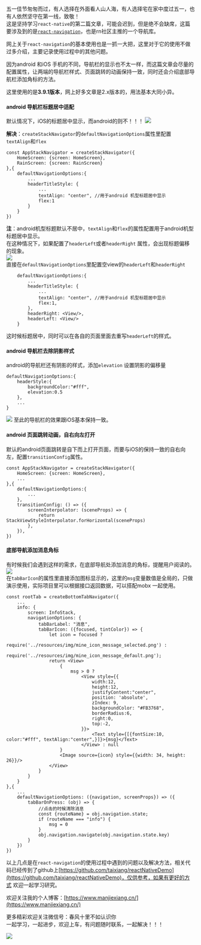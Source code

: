 五一佳节匆匆而过，有人选择在外面看人山人海，有人选择宅在家中度过五一，也有人依然坚守在第一线，致敬！   
这是坚持学习`react-native`的第二篇文章，可能会迟到，但是绝不会缺席，这篇要涉及到的是[`react-navigation`](https://reactnavigation.org/)，也是rn社区主推的一个导航库。   

网上关于`react-navigation`的基本使用也是一抓一大把，这里对于它的使用不做过多介绍，主要记录使用过程中的其他问题。

因为android 和iOS 手机的不同，导航栏的显示也不太一样，而这篇文章会尽量的配置属性，让两端的导航栏样式、页面跳转的动画保持一致，同时还会介绍底部导航栏添加角标的方法。     

这里使用的是**3.9.1版本**，网上好多文章是2.x版本的，用法基本大同小异。

#### android 导航栏标题居中适配    
默认情况下，iOS的标题居中显示，而android的则不！！！
![](https://user-gold-cdn.xitu.io/2019/5/4/16a81d27b8295397?w=838&h=158&f=png&s=5622)   

**解决**：`createStackNavigator`的`defaultNavigationOptions`属性里配置`textAlign`和`flex`
```
const AppStackNavigator = createStackNavigator({
    HomeScreen: {screen: HomeScreen},
    RainScreen: {screen: RainScreen}
},{
    defaultNavigationOptions:{
        ...
        headerTitleStyle: { 
            ...
            textAlign: "center", //用于android 机型标题居中显示
            flex:1
        }
    }
})
```
**注**：android机型标题默认不居中，`textAlign`和`flex`的属性配置用于android机型标题居中显示。    
在这种情况下，如果配置了`headerLeft`或者`headerRight` 属性，会出现标题偏移的现象。   
![](https://user-gold-cdn.xitu.io/2019/5/4/16a81c0a99da9cfa?w=848&h=160&f=png&s=11239)    
直接在`defaultNavigationOptions`里配置空view的`headerLeft`和`headerRight`
```
    defaultNavigationOptions:{
        ...
        headerTitleStyle: {
            ...
            textAlign: "center", //用于android 机型标题居中显示
            flex:1,
        },
        headerRight: <View/>,
        headerLeft: <View/>
    }
```
这时候标题居中，同时可以在各自的页面里面去重写`headerLeft`的样式。    
#### android 导航栏去除阴影样式
android的导航栏还有阴影的样式，添加`elevation` 设置阴影的偏移量
```
defaultNavigationOptions:{
    headerStyle:{
        backgroundColor:"#fff",
        elevation:0.5
    },
    ...
}
```
![](https://user-gold-cdn.xitu.io/2019/5/4/16a81c87013f3353?w=842&h=158&f=png&s=11143)
至此的导航栏的效果跟iOS基本保持一致。

#### android 页面跳转动画，自右向左打开
默认的android页面跳转是自下而上打开页面，而要与iOS的保持一致的自右向左，配置`transitionConfig`属性。
```
const AppStackNavigator = createStackNavigator({
    HomeScreen: {screen: HomeScreen},
    ...
},{
    defaultNavigationOptions:{
        ...
    },
    transitionConfig: () => ({
        screenInterpolator: (sceneProps) => {
            return StackViewStyleInterpolator.forHorizontal(sceneProps)
        },
    }),
})
```

#### 底部导航添加消息角标
有时候我们会遇到这样的需求，在底部导航处添加消息的角标，提醒用户阅读的。     
![](https://user-gold-cdn.xitu.io/2019/5/6/16a8b416246b5623?w=668&h=102&f=png&s=7855)    
在`tabBarIcon`的属性里直接添加图标显示的，这里的`msg`变量数值是全局的，只做演示使用，实际项目里可以根据接口返回数据，可以搭配mobx 一起使用。

```
const rootTab = createBottomTabNavigator({
    ...
    info: {
        screen: InfoStack,
        navigationOptions: {
            tabBarLabel: "消息",
            tabBarIcon: ({focused, tintColor}) => {
                let icon = focused ?
                    require('../resources/img/mine_icon_message_selected.png') :
                    require('../resources/img/mine_icon_message_default.png');
                return <View>
                    {
                        msg > 0 ?
                            <View style={{
                                width:12,
                                height:12,
                                justifyContent:"center",
                                position: 'absolute',
                                zIndex: 9,
                                backgroundColor: "#FB3768",
                                borderRadius:6,
                                right:0,
                                top:-2,
                            }}>
                                <Text style={[{fontSize:10, color:"#fff", textAlign:"center",}]}>{msg}</Text>
                            </View> : null
                    }
                    <Image source={icon} style={{width: 34, height: 26}}/>
                </View>
            }
        }
    }
},{
    ...
    defaultNavigationOptions: ({navigation, screenProps}) => ({
        tabBarOnPress: (obj) => {
            //点击的时候清除消息
            const {routeName} = obj.navigation.state;
            if (routeName === "info") {
                msg = 0
            }
            obj.navigation.navigate(obj.navigation.state.key)
        }
    })
})
```

以上几点是在`react-navigation`的使用过程中遇到的问题以及解决方法，相关代码已经传到了github上[https://github.com/taixiang/reactNativeDemo](https://github.com/taixiang/reactNativeDemo)，仅供参考，如果有更好的方式 欢迎一起学习研究。    

 
欢迎关注我的个人博客：[https://www.manjiexiang.cn/](https://www.manjiexiang.cn/)  

更多精彩欢迎关注微信号：春风十里不如认识你  
一起学习，一起进步，欢迎上车，有问题随时联系，一起解决！！！

![](https://user-gold-cdn.xitu.io/2018/8/12/1652cd77eaebeb98?w=900&h=540&f=jpeg&s=64949)    